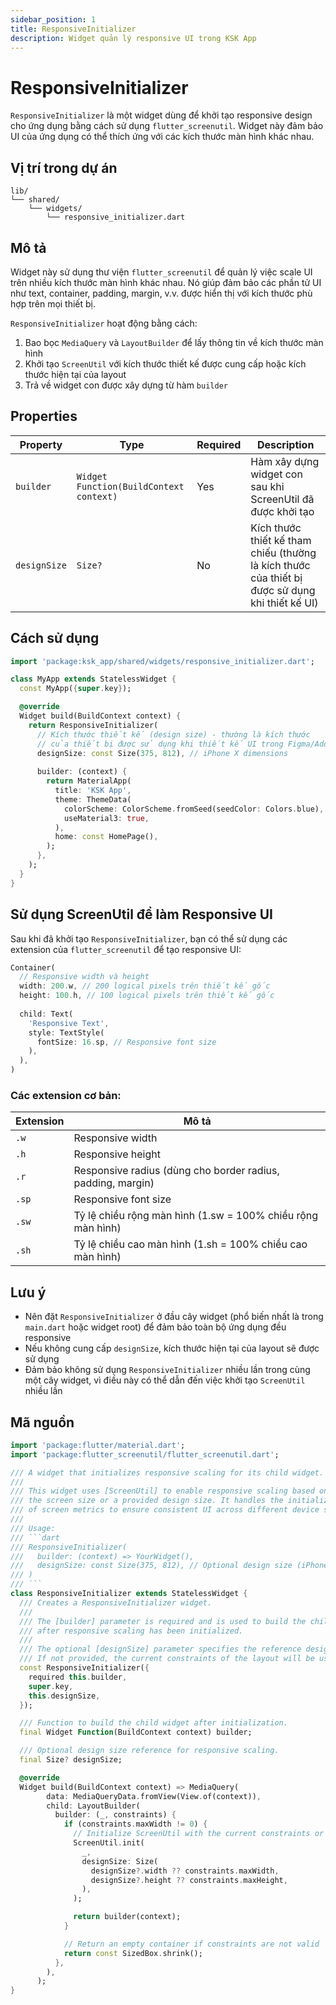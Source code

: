 ```yaml
---
sidebar_position: 1
title: ResponsiveInitializer
description: Widget quản lý responsive UI trong KSK App
---
```


# ResponsiveInitializer

`ResponsiveInitializer` là một widget dùng để khởi tạo responsive design cho ứng dụng bằng cách sử dụng `flutter_screenutil`. Widget này đảm bảo UI của ứng dụng có thể thích ứng với các kích thước màn hình khác nhau.

## Vị trí trong dự án

```
lib/
└── shared/
    └── widgets/
        └── responsive_initializer.dart
```

## Mô tả

Widget này sử dụng thư viện `flutter_screenutil` để quản lý việc scale UI trên nhiều kích thước màn hình khác nhau. Nó giúp đảm bảo các phần tử UI như text, container, padding, margin, v.v. được hiển thị với kích thước phù hợp trên mọi thiết bị.

`ResponsiveInitializer` hoạt động bằng cách:
1. Bao bọc `MediaQuery` và `LayoutBuilder` để lấy thông tin về kích thước màn hình
2. Khởi tạo `ScreenUtil` với kích thước thiết kế được cung cấp hoặc kích thước hiện tại của layout
3. Trả về widget con được xây dựng từ hàm `builder`

## Properties

| Property | Type | Required | Description |
|----------|------|----------|-------------|
| `builder` | `Widget Function(BuildContext context)` | Yes | Hàm xây dựng widget con sau khi ScreenUtil đã được khởi tạo |
| `designSize` | `Size?` | No | Kích thước thiết kế tham chiếu (thường là kích thước của thiết bị được sử dụng khi thiết kế UI) |

## Cách sử dụng

```dart
import 'package:ksk_app/shared/widgets/responsive_initializer.dart';

class MyApp extends StatelessWidget {
  const MyApp({super.key});

  @override
  Widget build(BuildContext context) {
    return ResponsiveInitializer(
      // Kích thước thiết kế (design size) - thường là kích thước
      // của thiết bị được sử dụng khi thiết kế UI trong Figma/Adobe XD
      designSize: const Size(375, 812), // iPhone X dimensions
      
      builder: (context) {
        return MaterialApp(
          title: 'KSK App',
          theme: ThemeData(
            colorScheme: ColorScheme.fromSeed(seedColor: Colors.blue),
            useMaterial3: true,
          ),
          home: const HomePage(),
        );
      },
    );
  }
}
```

## Sử dụng ScreenUtil để làm Responsive UI

Sau khi đã khởi tạo `ResponsiveInitializer`, bạn có thể sử dụng các extension của `flutter_screenutil` để tạo responsive UI:

```dart
Container(
  // Responsive width và height
  width: 200.w, // 200 logical pixels trên thiết kế gốc
  height: 100.h, // 100 logical pixels trên thiết kế gốc
  
  child: Text(
    'Responsive Text',
    style: TextStyle(
      fontSize: 16.sp, // Responsive font size
    ),
  ),
)
```

### Các extension cơ bản:

| Extension | Mô tả |
|-----------|-------|
| `.w` | Responsive width |
| `.h` | Responsive height |
| `.r` | Responsive radius (dùng cho border radius, padding, margin) |
| `.sp` | Responsive font size |
| `.sw` | Tỷ lệ chiều rộng màn hình (1.sw = 100% chiều rộng màn hình) |
| `.sh` | Tỷ lệ chiều cao màn hình (1.sh = 100% chiều cao màn hình) |

## Lưu ý

- Nên đặt `ResponsiveInitializer` ở đầu cây widget (phổ biến nhất là trong `main.dart` hoặc widget root) để đảm bảo toàn bộ ứng dụng đều responsive
- Nếu không cung cấp `designSize`, kích thước hiện tại của layout sẽ được sử dụng
- Đảm bảo không sử dụng `ResponsiveInitializer` nhiều lần trong cùng một cây widget, vì điều này có thể dẫn đến việc khởi tạo `ScreenUtil` nhiều lần

## Mã nguồn

```dart
import 'package:flutter/material.dart';
import 'package:flutter_screenutil/flutter_screenutil.dart';

/// A widget that initializes responsive scaling for its child widget.
///
/// This widget uses [ScreenUtil] to enable responsive scaling based on
/// the screen size or a provided design size. It handles the initialization
/// of screen metrics to ensure consistent UI across different device sizes.
///
/// Usage:
/// ```dart
/// ResponsiveInitializer(
///   builder: (context) => YourWidget(),
///   designSize: const Size(375, 812), // Optional design size (iPhone X dimensions)
/// )
/// ```
class ResponsiveInitializer extends StatelessWidget {
  /// Creates a ResponsiveInitializer widget.
  ///
  /// The [builder] parameter is required and is used to build the child widget
  /// after responsive scaling has been initialized.
  ///
  /// The optional [designSize] parameter specifies the reference design size.
  /// If not provided, the current constraints of the layout will be used.
  const ResponsiveInitializer({
    required this.builder,
    super.key,
    this.designSize,
  });

  /// Function to build the child widget after initialization.
  final Widget Function(BuildContext context) builder;

  /// Optional design size reference for responsive scaling.
  final Size? designSize;

  @override
  Widget build(BuildContext context) => MediaQuery(
        data: MediaQueryData.fromView(View.of(context)),
        child: LayoutBuilder(
          builder: (_, constraints) {
            if (constraints.maxWidth != 0) {
              // Initialize ScreenUtil with the current constraints or provided design size
              ScreenUtil.init(
                _,
                designSize: Size(
                  designSize?.width ?? constraints.maxWidth,
                  designSize?.height ?? constraints.maxHeight,
                ),
              );

              return builder(context);
            }

            // Return an empty container if constraints are not valid
            return const SizedBox.shrink();
          },
        ),
      );
} 